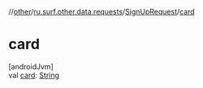 //[other](../../../index.md)/[ru.surf.other.data.requests](../index.md)/[SignUpRequest](index.md)/[card](card.md)

# card

[androidJvm]\
val [card](card.md): [String](https://kotlinlang.org/api/latest/jvm/stdlib/kotlin/-string/index.html)
